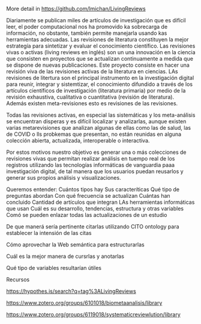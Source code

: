 
More detail in https://github.com/lmichan/LivingReviews

Diariamente se publican miles de artículos de investigación que es difícil leer, el poder computacional nos ha promovido ka sobrecarga de información, no obstante, también permite manejarla usando kas herramientas adecuadas. Las revisiones de literatura constituyen la mejor estrategía para sintetizar y evaluar el conocimiento científico.
Las revisiones vivas o activas (living reviews en inglés) son un una innovación en la ciencia que consisten en proyectos que se actualizan continuamente a medida que se dispone de nuevas publicaciones.
Este proyecto consiste en hacer una revisión viva de las revisiones activas de la literatura en ciencias.
LAs revisiones de litertura son el principal instrumento en la investigación digital para reunir, integrar y sistemtizar, el conocimiento difundido a través
de los artículos científicos de investigación (literatura primaria) por medio de la revisión exhaustiva, cualitativa o cuantitativa (revisión de literatura).
Además existen meta-revisiones esto es revisiones de las revisiones.

Todas las revisiones activas, en especial las sistemáticas y los meta-análisis se encuentran disperas y es difícil localizar y analizarlas, aunque existen varias metarevisiones que analizan algunas de ellas como las de salud, las de COVID o lls probkemas que presentan, no están reunidas en alguna colección abierta, actualizada, interoperable o interactiva.

Por estos motivos nuestro objetivo es generar una o más colecciones de revisiones vivas que permitan realizar análisis en tuempo real de los registros utilizando las tecnologías informáticas de vanguardia paaa investigación digital, de tal manera que los usuarios  puedan reusarlos y generar sus propios análisis y visualizaciones.

Queremos entender:
Cuántos tipos hay
Sus caracteríticas
Qué tipo de preguntas abordan
Con qué frecuencia se actualizan
Cuántas han concluido
Cantidad de artículos que integran
LAs herramientas informáticas que usan
Cuál es su desarrollo, tendencias, estructura y otras variables
Comó se pueden enlazar todas las actualizaciones de un estudio

De que manerá sería pertinente citarlas utilizando CITO ontology para establecer la intensión de las citas

Cómo aprovechar la Web semántica para estructurarlas

Cuál es la mejor manera de cursrlas y anotarlas

Qué tipo de variables resultarían útiles


Recursos

https://hypothes.is/search?q=tag%3ALivingReviews

https://www.zotero.org/groups/6101018/biometaanalisis/library

https://www.zotero.org/groups/6119018/systematicreviewlution/library
